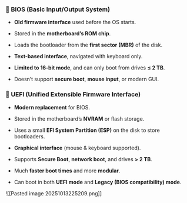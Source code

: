 ### 🔹 BIOS (Basic Input/Output System)

- **Old firmware interface** used before the OS starts.
    
- Stored in the **motherboard’s ROM chip**.
    
- Loads the bootloader from the **first sector (MBR)** of the disk.
    
- **Text-based interface**, navigated with keyboard only.
    
- **Limited to 16-bit mode**, and can only boot from drives **≤ 2 TB**.
    
- Doesn’t support **secure boot**, **mouse input**, or modern GUI.
    

### 🔹 UEFI (Unified Extensible Firmware Interface)

- **Modern replacement** for BIOS.
    
- Stored in the motherboard’s **NVRAM** or flash storage.
    
- Uses a small **EFI System Partition (ESP)** on the disk to store bootloaders.
    
- **Graphical interface** (mouse & keyboard supported).
    
- Supports **Secure Boot**, **network boot**, and drives **> 2 TB**.
    
- Much **faster boot times** and more **modular**.
    
- Can boot in both **UEFI mode** and **Legacy (BIOS compatibility) mode**.

![[Pasted image 20251013225209.png]]